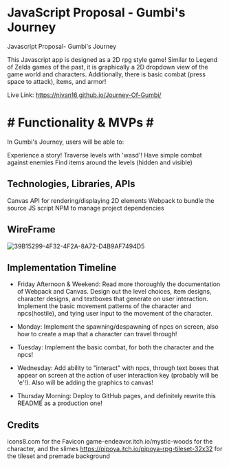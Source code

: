 # JavaScript Proposal - Gumbi's Journey

Javascript Proposal- Gumbi's Journey

This Javascript app is designed as a 2D rpg style game!
Similar to Legend of Zelda games of the past, it is graphically
a 2D dropdown view of the game world and characters. Additionally,
there is basic combat (press space to attack), items, and armor!

Live Link: https://nivan16.github.io/Journey-Of-Gumbi/

# # Functionality & MVPs # #

In Gumbi's Journey, users will be able to:

Experience a story!
Traverse levels with 'wasd'!
Have simple combat against enemies
Find items around the levels (hidden and visible)

## Technologies, Libraries, APIs
Canvas API for rendering/displaying 2D elements
Webpack to bundle the source JS script
NPM to manage project dependencies

## WireFrame
![39B15299-4F32-4F2A-8A72-D4B9AF7494D5](https://user-images.githubusercontent.com/98715238/161292905-4d6d48ba-c80d-47b3-af60-11ab522428a5.jpeg)

## Implementation Timeline

  * Friday Afternoon & Weekend: Read more thoroughly the documentation of Webpack and Canvas. Design out the level choices, item designs, character             designs, and textboxes that generate on user interaction. 
      Implement the basic movement patterns of the character and npcs(hostile), and tying user input to the movement of the character.

  * Monday: Implement the spawning/despawning of npcs on screen, also how to create a map that a character can travel through!

  * Tuesday: Implement the basic combat, for both the character and the npcs!

  * Wednesday: Add ability to "interact" with npcs, through text boxes that appear on screen at
      the action of user interaction key (probably will be 'e'!). Also will be adding the graphics to canvas!

  * Thursday Morning: Deploy to GitHub pages, and definitely rewrite this README as a production one!


## Credits
icons8.com for the Favicon
game-endeavor.itch.io/mystic-woods for the character, and the slimes
https://pipoya.itch.io/pipoya-rpg-tileset-32x32 for the tileset and premade background